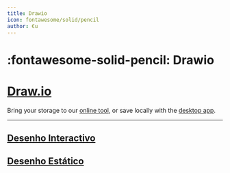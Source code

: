```yaml
---
title: Drawio
icon: fontawesome/solid/pencil
author: €u
---
```

# :fontawesome-solid-pencil: Drawio

# [Draw.io](https://www.drawio.com/)

Bring your storage to our [online tool](https://app.diagrams.net/), or save locally with the [desktop app](https://www.drawio.com/).

---

## [Desenho Interactivo](draws-01-interact.md)

## [Desenho Estático](draws-02-statict.md)